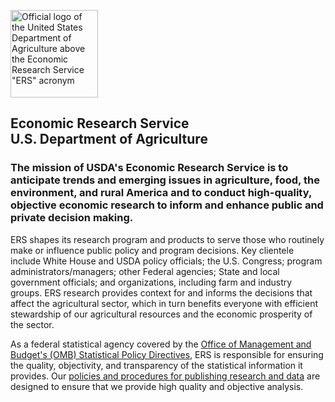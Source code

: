 <a href='https://www.ers.usda.gov/about-ers'><img src='https://avatars.githubusercontent.com/u/4431158?s=200&v=4' alt='Official logo of the United States Department of Agriculture above the Economic Research Service "ERS" acronym' width='140' height='140'></a>

## Economic Research Service <br>U.S. Department of Agriculture

### **The mission of USDA's Economic Research Service is to anticipate trends and emerging issues in agriculture, food, the environment, and rural America and to conduct high-quality, objective economic research to inform and enhance public and private decision making.**

ERS shapes its research program and products to serve those who routinely make or influence public policy and program decisions. Key clientele include White House and USDA policy officials; the U.S. Congress; program administrators/managers; other Federal agencies; State and local government officials; and organizations, including farm and industry groups. ERS research provides context for and informs the decisions that affect the agricultural sector, which in turn benefits everyone with efficient stewardship of our agricultural resources and the economic prosperity of the sector.

As a federal statistical agency covered by the <a href='https://spd15revision.gov/'>Office of Management and Budget's (OMB) Statistical Policy Directives<a/>, ERS is responsible for ensuring the quality, objectivity, and transparency of the statistical information it provides. Our <a href='https://www.ers.usda.gov/about-ers/policies-and-standards'>policies and procedures for publishing research and data</a> are designed to ensure that we provide high quality and objective analysis.
